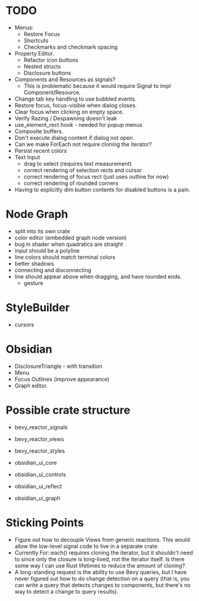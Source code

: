 # TODO

- Menus:
  - Restore Focus
  - Shortcuts
  - Checkmarks and checkmark spacing
- Property Editor.
  - Refactor icon buttons
  - Nested structs
  - Disclosure buttons
- Components and Resources as signals?
  - This is problematic because it would require Signal<T> to impl Component/Resource.
- Change tab key handling to use bubbled events.
- Restore focus, focus-visible when dialog closes.
- Clear focus when clicking on empty space.
- Verify Razing / Despawning doesn't leak
- use_element_rect hook - needed for popup menus
- Composite buffers.
- Don't execute dialog content if dialog not open.
- Can we make ForEach not require cloning the iterator?
- Persist recent colors
- Text Input
  - drag to select (requires text measurement)
  - correct rendering of selection rects and cursor
  - correct rendering of focus rect (just uses outline for now)
  - correct rendering of rounded corners
- Having to explicitly dim button contents for disabled buttons is a pain.

# Node Graph

- split into its own crate
- color editor (embedded graph node version)
- bug in shader when quadratics are straight
- input should be a polyline
- line colors should match terminal colors
- better shadows
- connecting and disconnecting
- line should appear above when dragging, and have rounded ends.
  - gesture

# StyleBuilder

- cursors

# Obsidian

- DisclosureTriangle - with transition
- Menu
- Focus Outlines (improve appearance)
- Graph editor.

# Possible crate structure

- bevy_reactor_signals
- bevy_reactor_views
- bevy_reactor_styles

- obsidian_ui_core
- obsidian_ui_controls
- obsidian_ui_reflect
- obsidian_ui_graph

# Sticking Points

- Figure out how to decouple Views from generic reactions. This would allow the low-level signal
  code to live in a separate crate.
- Currently For::each() requires cloning the iterator, but it shouldn't need to since only the
  closure is long-lived, not the iterator itself. Is there some way I can use Rust lifetimes to
  reduce the amount of cloning?
- A long-standing request is the ability to use Bevy queries, but I have never figured out how
  to do change detection on a query (that is, you can write a query that detects changes to
  components, but there's no way to detect a change to query results).
